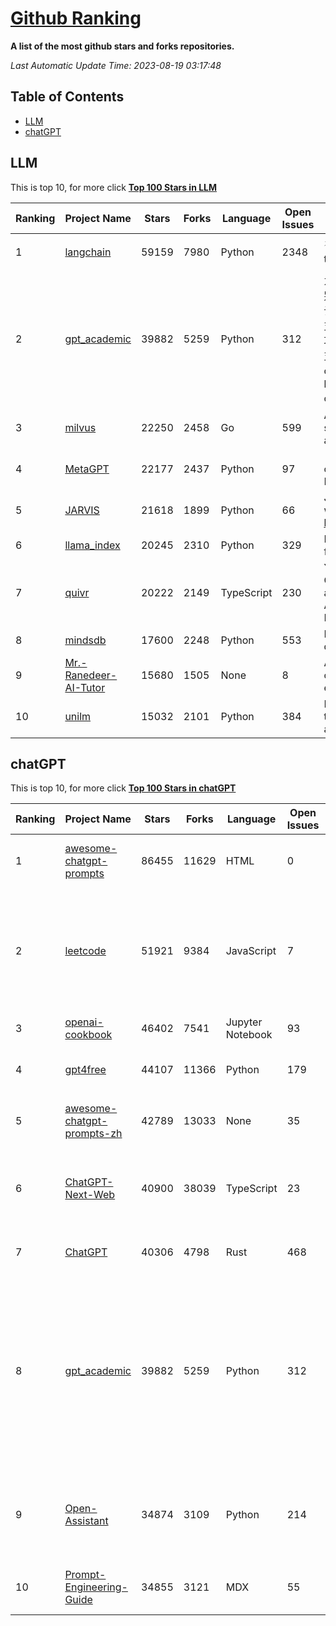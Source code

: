 [Github Ranking](./README.md)
==========

**A list of the most github stars and forks repositories.**

*Last Automatic Update Time: 2023-08-19 03:17:48*

## Table of Contents
 * [LLM](#LLM)
 * [chatGPT](#chatGPT)

## LLM

This is top 10, for more click **[Top 100 Stars in LLM](Top100/LLM.md)**

| Ranking | Project Name | Stars | Forks | Language | Open Issues | Description | Last Commit |
| ------- | ------------ | ----- | ----- | -------- | ----------- | ----------- | ----------- |
| 1 | [langchain](https://github.com/langchain-ai/langchain) | 59159 | 7980 | Python | 2348 | ⚡ Building applications with LLMs through composability ⚡ | 2023-08-19T01:59:48Z |
| 2 | [gpt_academic](https://github.com/binary-husky/gpt_academic) | 39882 | 5259 | Python | 312 | 为ChatGPT/GLM提供图形交互界面，特别优化论文阅读/润色/写作体验，模块化设计，支持自定义快捷按钮&函数插件，支持Python和C++等项目剖析&自译解功能，PDF/LaTex论文翻译&总结功能，支持并行问询多种LLM模型，支持清华chatglm2等本地模型。兼容复旦MOSS, llama, rwkv, newbing, claude, claude2等 | 2023-08-17T13:14:39Z |
| 3 | [milvus](https://github.com/milvus-io/milvus) | 22250 | 2458 | Go | 599 | A cloud-native vector database, storage for next generation AI applications | 2023-08-19T02:24:51Z |
| 4 | [MetaGPT](https://github.com/geekan/MetaGPT) | 22177 | 2437 | Python | 97 | 🌟 The Multi-Agent Framework: Given one line Requirement, return PRD, Design, Tasks, Repo | 2023-08-18T15:27:06Z |
| 5 | [JARVIS](https://github.com/microsoft/JARVIS) | 21618 | 1899 | Python | 66 | JARVIS, a system to connect LLMs with ML community. Paper: https://arxiv.org/pdf/2303.17580.pdf | 2023-07-28T09:59:24Z |
| 6 | [llama_index](https://github.com/jerryjliu/llama_index) | 20245 | 2310 | Python | 329 | LlamaIndex (GPT Index) is a data framework for your LLM applications | 2023-08-19T02:39:46Z |
| 7 | [quivr](https://github.com/StanGirard/quivr) | 20222 | 2149 | TypeScript | 230 | Your Second Brain powered by Generative AI 🧠 Dump all your files and chat with it  ( GPT 3.5/4, Private, Anthropic, VertexAI, LLMs...) & Embeddings | 2023-08-18T19:13:27Z |
| 8 | [mindsdb](https://github.com/mindsdb/mindsdb) | 17600 | 2248 | Python | 553 | MindsDB connects AI models to databases. | 2023-08-19T00:56:15Z |
| 9 | [Mr.-Ranedeer-AI-Tutor](https://github.com/JushBJJ/Mr.-Ranedeer-AI-Tutor) | 15680 | 1505 | None | 8 | A GPT-4 AI Tutor Prompt for customizable personalized learning experiences. | 2023-08-16T07:06:21Z |
| 10 | [unilm](https://github.com/microsoft/unilm) | 15032 | 2101 | Python | 384 | Large-scale Self-supervised Pre-training Across Tasks, Languages, and Modalities | 2023-08-11T14:21:40Z |


## chatGPT

This is top 10, for more click **[Top 100 Stars in chatGPT](Top100/chatGPT.md)**

| Ranking | Project Name | Stars | Forks | Language | Open Issues | Description | Last Commit |
| ------- | ------------ | ----- | ----- | -------- | ----------- | ----------- | ----------- |
| 1 | [awesome-chatgpt-prompts](https://github.com/f/awesome-chatgpt-prompts) | 86455 | 11629 | HTML | 0 | This repo includes ChatGPT prompt curation to use ChatGPT better. | 2023-08-17T13:15:46Z |
| 2 | [leetcode](https://github.com/azl397985856/leetcode) | 51921 | 9384 | JavaScript | 7 | 推荐免费ChatGPT网站：www.lintcode.com/chat-gpt?utm_source=tf-github-lucifer  LeetCode Solutions: A Record of My Problem Solving Journey.( leetcode题解，记录自己的leetcode解题之路。) | 2023-08-17T14:06:07Z |
| 3 | [openai-cookbook](https://github.com/openai/openai-cookbook) | 46402 | 7541 | Jupyter Notebook | 93 | Examples and guides for using the OpenAI API | 2023-08-18T08:26:04Z |
| 4 | [gpt4free](https://github.com/xtekky/gpt4free) | 44107 | 11366 | Python | 179 | The official gpt4free repository \| various collection of powerful language models | 2023-08-18T18:01:54Z |
| 5 | [awesome-chatgpt-prompts-zh](https://github.com/PlexPt/awesome-chatgpt-prompts-zh) | 42789 | 13033 | None | 35 | ChatGPT 中文调教指南。各种场景使用指南。学习怎么让它听你的话。 | 2023-08-08T04:36:57Z |
| 6 | [ChatGPT-Next-Web](https://github.com/Yidadaa/ChatGPT-Next-Web) | 40900 | 38039 | TypeScript | 23 | A well-designed cross-platform ChatGPT UI (Web / PWA / Linux / Win / MacOS). 一键拥有你自己的跨平台 ChatGPT 应用。 | 2023-08-19T01:06:27Z |
| 7 | [ChatGPT](https://github.com/lencx/ChatGPT) | 40306 | 4798 | Rust | 468 | 🔮 ChatGPT Desktop Application (Mac, Windows and Linux) | 2023-08-03T13:51:54Z |
| 8 | [gpt_academic](https://github.com/binary-husky/gpt_academic) | 39882 | 5259 | Python | 312 | 为ChatGPT/GLM提供图形交互界面，特别优化论文阅读/润色/写作体验，模块化设计，支持自定义快捷按钮&函数插件，支持Python和C++等项目剖析&自译解功能，PDF/LaTex论文翻译&总结功能，支持并行问询多种LLM模型，支持清华chatglm2等本地模型。兼容复旦MOSS, llama, rwkv, newbing, claude, claude2等 | 2023-08-17T13:14:39Z |
| 9 | [Open-Assistant](https://github.com/LAION-AI/Open-Assistant) | 34874 | 3109 | Python | 214 | OpenAssistant is a chat-based assistant that understands tasks, can interact with third-party systems, and retrieve information dynamically to do so. | 2023-08-18T13:14:27Z |
| 10 | [Prompt-Engineering-Guide](https://github.com/dair-ai/Prompt-Engineering-Guide) | 34855 | 3121 | MDX | 55 | 🐙 Guides, papers, lecture, notebooks and resources for prompt engineering | 2023-08-15T14:47:35Z |

